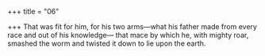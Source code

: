 +++
title = "06"

+++
That was fit for him, for his two arms—what his father made from every  race and out of his knowledge—
that mace by which he, with mighty roar, smashed the worm and twisted  it down to lie upon the earth.